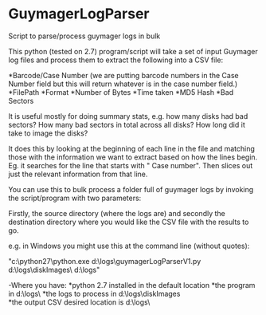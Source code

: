 GuymagerLogParser
=================

Script to parse/process guymager logs in bulk


This python (tested on 2.7) program/script will take a set of input Guymager log files and process them to extract the following into a CSV file:

*Barcode/Case Number (we are putting barcode numbers in the Case Number field but this will return whatever is in the case number field.) 
*FilePath
*Format
*Number of Bytes
*Time taken
*MD5 Hash
*Bad Sectors

It is useful mostly for doing summary stats, e.g. how many disks had bad sectors? How many bad sectors in total across all disks? How long did it take to image the disks?

It does this by looking at the beginning of each line in the file and matching those with the information we want to extract based on how the lines begin. Eg. it searches for the line that starts with "   Case number". Then slices out just the relevant information from that line. 


You can use this to bulk process a folder full of guymager logs by invoking the script/program with two parameters:

Firstly, the source directory (where the logs are) and secondly the destination directory where you would like the CSV file with the results to go. 

e.g. in Windows you might use this at the command line (without quotes):

"c:\python27\python.exe d:\logs\guymagerLogParserV1.py d:\logs\diskImages\ d:\logs\"

-Where you have:
*python 2.7 installed in the default location
*the program in d:\logs\ 
*the logs to process in d:\logs\diskImages\
*the output CSV desired location is d:\logs\
